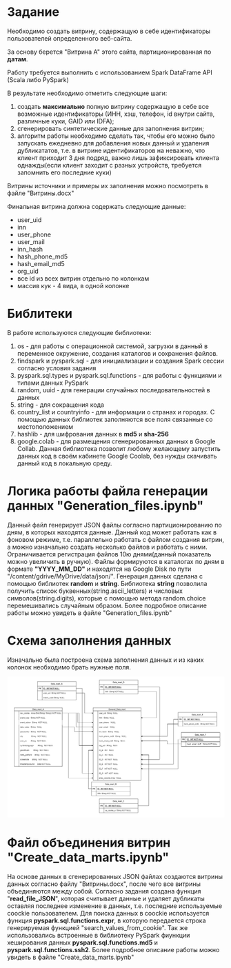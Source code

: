 # Задание 

Необходимо создать витрину, содержащую в себе идентификаторы пользователей определенного веб-сайта.

За основу берется "Витрина A" этого сайта, партиционированная по **датам**.

Работу требуется выполнить с использованием Spark DataFrame API (Scala либо PySpark)

В результате необходимо отметить следующие шаги:
1) создать **максимально** полную витрину содержащую
в себе все возможные идентификаторы (ИНН, хэш, телефон, id внутри сайта, различные куки, GAID или IDFA);
2) сгенерировать синтетические данные для заполнения витрин;
3) алгоритм работы необходимо сделать так, чтобы его можно было запускать ежедневно для добавления
новых данный и удаления дубликататов, т.е. в витрине идентификаторов на неважно, что клиент приходит 3 дня подряд,
важно лишь зафиксировать клиента однажды(если клиент заходит с разных устройств, требуется запомнить его последние куки)

Витрины источники и примеры их заполнения можно посмотреть в файле "Витрины.docx"

Финальная витрина должна содержать следующие данные:
- user_uid
- inn
- user_phone
- user_mail
- inn_hash
- hash_phone_md5
- hash_email_md5
- org_uid
- все id из всех витрин отдельно по колонкам
- массив кук - 4 вида, в одной колонке

# Библитеки

В работе используются следующие библиотеки:
1) os - для работы с операционной системой, загрузки в данный в переменное окружение,
создания каталогов и сохранения файлов.
2) findspark и pyspark.sql - для инициализации и создания Spark сессии согласно условия задания
3) pyspark.sql.types и pyspark.sql.functions - для работы с функциями и типами данных PySpark
4) random, uuid - для генерации случайных последовательностей в данных
5) string - для сокращения кода
6) country_list и countryinfo - для информации о странах и городах. С помощью данных библиотек 
заполняются все поля связанные со местоположением 
7) hashlib - для шифрования данных в **md5** и **sha-256**
8) google.colab - для размещения сгенерированных данных в Google Collab. Данная библиотека позволит
любому желающему запустить данных код в своём кабинете Google Coolab, без нужды скачивать данный код
в локальную среду.

# Логика работы файла генерации данных "Generation_files.ipynb"

Данный файл генерирует JSON файлы согласно партиционированию по дням, в которых находятся данные. Данный код может
работать как в фоновом режиме, т.е. параллельно работать с файлом создания витрин, а можно изначально создать несколько
файлов и работать с ними. Ограничивается регистрация файлов 10ю днями(данный показатель можно увеличить в ручную). Файлы
формируются в каталогах по дням в формате **"YYYY_MM_DD"** и находятся на Google Disk по пути "/content/gdrive/MyDrive/data/json/".
Генерация данных сделана с помощью библиотек **random** и **string**. Библиотека **string** позволила получить список
буквенных(string.ascii_letters) и числовых символов(string.digits), которые с помощью метода random.choice перемешивались
случайным образом. Более подробное описание работы можно увидеть в файле "Generation_files.ipynb"

# Схема заполнения данных

Изначально была построена схема заполнения данных и из каких колонок необходимо брать нужные поля.

![Тут должна быть самый неаккуратный рисунок](https://github.com/ShustGF/Task_By_Create_Data_Marts/blob/main/Схема%20данных.png "Схема данных")

# Файл объединения витрин "Сreate_data_marts.ipynb"

На основе данных в сгенерированных JSON файлах создаются витрины данных согласно файлу "Витрины.docx", после чего все 
витрины объединяются между собой. Согласно задания создана функция "**read_file_JSON**", которая считывает данные и 
удаляет дубликаты оставляя последнее изменение в данных, т.е. последние используемые coockie пользователем. Для поиска 
данных в coockie используется функция **pyspark.sql.functions.expr**, в которую передается строка генерируемая 
функцией "search_values_from_cookie". Так же использовались встроенные в библиотеку PySpark фиункции 
хеширования данных **pyspark.sql.functions.md5** и **pyspark.sql.functions.ssh2**. Более подробное описание работы можно 
увидеть в файле "Сreate_data_marts.ipynb"



